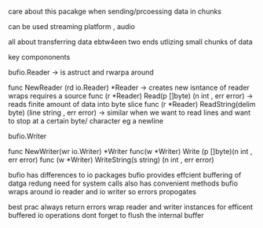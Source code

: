 

care about this pacakge when sending/prcoessing data in chunks


can be used streaming platform , audio 

all about transferring data ebtw4een two ends utlizing small chunks of data

key compononents

bufio.Reader -> is  astruct and rwarpa around 

func NewReader (rd io.Reader) *Reader -> creates new isntance of reader wraps requires a source 
func (r *Reader) Read(p []byte) (n int , err error) -> reads finite amount of data into byte slice
func (r *Reader) ReadString(delim byte) (line string , err error) -> similar when we want to read lines and want to stop at a certain byte/ character eg a newline


bufio.Writer

func NewWriter(wr io.Writer) *Writer
func(w *Writer) Write (p []byte)(n int , err error)
func (w *Writer) WriteString(s string) (n int , err error)


bufio has differences to io packages
bufio provides effcient buffering of datga redung need for system calls
also has convenient methods
bufio wraps around io reader and io writer so errors propogates

best prac
always return errors
wrap reader and writer instances for efficent buffered io operations
dont forget to flush the internal buffer
